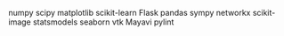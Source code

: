 numpy
scipy
matplotlib
scikit-learn
Flask
pandas
sympy
networkx
scikit-image
statsmodels
seaborn
vtk
Mayavi
pylint
